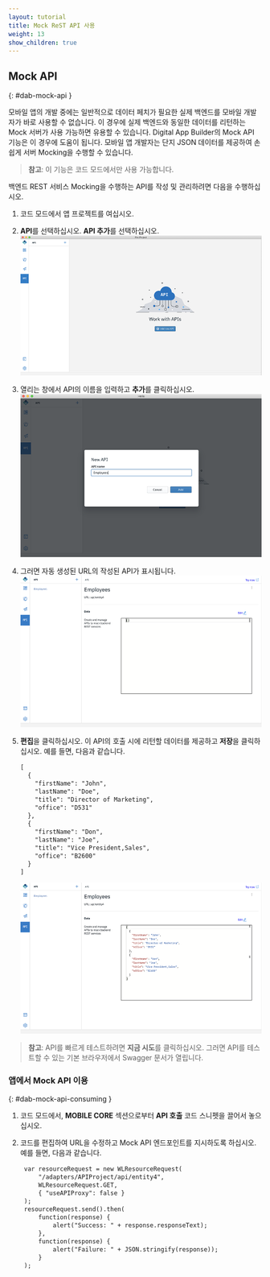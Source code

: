 ```yaml
---
layout: tutorial
title: Mock ReST API 사용
weight: 13
show_children: true
---
```

<!-- NLS_CHARSET=UTF-8 -->

## Mock API
{: #dab-mock-api }

모바일 앱의 개발 중에는 일반적으로 데이터 페치가 필요한 실제 백엔드를 모바일 개발자가 바로 사용할 수 없습니다. 이 경우에 실제 백엔드와 동일한 데이터를 리턴하는 Mock 서버가 사용 가능하면 유용할 수 있습니다. Digital App Builder의 Mock API 기능은 이 경우에 도움이 됩니다. 모바일 앱 개발자는 단지 JSON 데이터를 제공하여 손쉽게 서버 Mocking을 수행할 수 있습니다.

>**참고**: 이 기능은 코드 모드에서만 사용 가능합니다.

백엔드 REST 서비스 Mocking을 수행하는 API를 작성 및 관리하려면 다음을 수행하십시오.

1. 코드 모드에서 앱 프로젝트를 여십시오. 
2. **API**를 선택하십시오. **API 추가**를 선택하십시오.
    ![Mock API](dab-mock-api.png)

3. 열리는 창에서 API의 이름을 입력하고 **추가**를 클릭하십시오.
    ![Mock API 추가](dab-new-mock-api.png)

4. 그러면 자동 생성된 URL의 작성된 API가 표시됩니다.
    ![Mock API jason](dab-new-mock-api-jason.png)

5. **편집**을 클릭하십시오. 이 API의 호출 시에 리턴할 데이터를 제공하고 **저장**을 클릭하십시오. 예를 들면, 다음과 같습니다. 

    ```
    [
      {
        "firstName": "John",
        "lastName": "Doe",
        "title": "Director of Marketing",
        "office": "D531"
      },
      {
        "firstName": "Don",
        "lastName": "Joe",
        "title": "Vice President,Sales",
        "office": "B2600"
      }
    ]
    ```

    ![Mock API jason 샘플](dab-exp-moc-api.png)

>**참고**: API를 빠르게 테스트하려면 **지금 시도**를 클릭하십시오. 그러면 API를 테스트할 수 있는 기본 브라우저에서 Swagger 문서가 열립니다.

### 앱에서 Mock API 이용
{: #dab-mock-api-consuming }

1. 코드 모드에서, **MOBILE CORE** 섹션으로부터 **API 호출** 코드 스니펫을 끌어서 놓으십시오.
2. 코드를 편집하여 URL을 수정하고 Mock API 엔드포인트를 지시하도록 하십시오. 예를 들면, 다음과 같습니다.

    ```
     var resourceRequest = new WLResourceRequest(
         "/adapters/APIProject/api/entity4",
         WLResourceRequest.GET,
         { "useAPIProxy": false }
     );
     resourceRequest.send().then(
         function(response) {
             alert("Success: " + response.responseText);
         },
         function(response) {
             alert("Failure: " + JSON.stringify(response));
         }
     );
    ```
 
